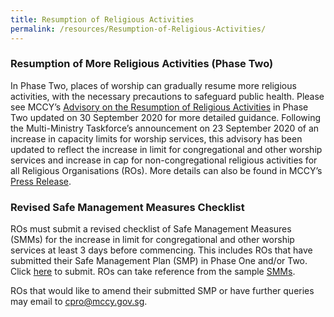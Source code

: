 ```yaml
---
title: Resumption of Religious Activities
permalink: /resources/Resumption-of-Religious-Activities/
---
```


### Resumption of More Religious Activities (Phase Two)
In Phase Two, places of worship can gradually resume more religious activities, with the necessary precautions to safeguard public health. Please see MCCY’s [Advisory on the Resumption of Religious Activities](/media/ResumptionofMoreReligiousActivitiesinPhase2updated30Sep.pdf) in Phase Two updated on 30 September 2020 for more detailed guidance. Following the Multi-Ministry Taskforce’s announcement on 23 September 2020 of an increase in capacity limits for worship services, this advisory has been updated to reflect the increase in limit for congregational and other worship services and increase in cap for non-congregational religious activities for all Religious Organisations (ROs). More details can also be found in MCCY’s [Press Release](/media/MediaFactsheetonProgressiveEasingOfMeasuresForReligiousActivities.pdf).


### Revised Safe Management Measures Checklist
ROs must submit a revised checklist of Safe Management Measures (SMMs) for the increase in limit for congregational and other worship services at least 3 days before commencing. This includes ROs that have submitted their Safe Management Plan (SMP) in Phase One and/or Two. Click [here](https://www.form.gov.sg/5f6c373499f4f10011facb66) to submit. ROs can take reference from the sample [SMMs](/resources/resources/).
 
ROs that would like to amend their submitted SMP or have further queries may email to [cpro@mccy.gov.sg](mailto:cpro@mccy.gov.sg).
